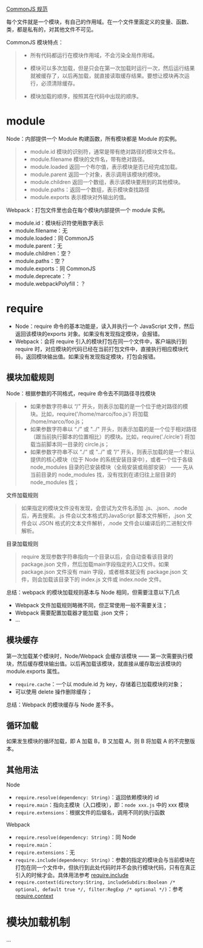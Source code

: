 [CommonJS 规范](http://javascript.ruanyifeng.com/nodejs/module.html)

每个文件就是一个模块，有自己的作用域。在一个文件里面定义的变量、函数、类，都是私有的，对其他文件不可见。

CommonJS 模块特点：

> - 所有代码都运行在模块作用域，不会污染全局作用域。
>
> - 模块可以多次加载，但是只会在第一次加载时运行一次，然后运行结果就被缓存了，以后再加载，就直接读取缓存结果。要想让模块再次运行，必须清除缓存。
>
> - 模块加载的顺序，按照其在代码中出现的顺序。

# module
Node：内部提供一个 Module 构建函数，所有模块都是 Module 的实例。

> - module.id 模块的识别符，通常是带有绝对路径的模块文件名。
> - module.filename 模块的文件名，带有绝对路径。
> - module.loaded 返回一个布尔值，表示模块是否已经完成加载。
> - module.parent 返回一个对象，表示调用该模块的模块。
> - module.children 返回一个数组，表示该模块要用到的其他模块。
> - module.paths：返回一个数组，表示模块查找路径
> - module.exports 表示模块对外输出的值。

Webpack：打包文件里也会在每个模块内部提供一个 module 实例。

- module.id：模块标识符使用数字表示
- module.filename：无
- module.loaded：同 CommonJS
- module.parent：无
- module.children：空？
- module.paths：空？
- module.exports：同 CommonJS
- module.deprecate：？
- module.webpackPolyfill：？

# require
- Node：require 命令的基本功能是，读入并执行一个 JavaScript 文件，然后返回该模块的exports 对象。如果没有发现指定模块，会报错。
- Webpack：会将 require 引入的模块打包在同一个文件中，客户端执行到 require 时，对应模块的代码已经在当前打包文件中，直接执行相应模块代码，返回模块输出值。如果没有发现指定模块，打包会报错。

## 模块加载规则
Node：根据参数的不同格式，require 命令去不同路径寻找模块

> - 如果参数字符串以 “/” 开头，则表示加载的是一个位于绝对路径的模块。比如，require('/home/marco/foo.js') 将加载 /home/marco/foo.js；
> - 如果参数字符串以 “./” 或 "../" 开头，则表示加载的是一个位于相对路径（跟当前执行脚本的位置相比）的模块。比如，require('./circle') 将加载当前脚本同一目录的 circle.js；
> - 如果参数字符串不以 “./“ 或 "../" 或 ”/“ 开头，则表示加载的是一个默认提供的核心模块（位于 Node 的系统安装目录中），或者一个位于各级 node_modules 目录的已安装模块（全局安装或局部安装） —— 先从当前目录的 node_modules 找，没有找到在递归往上层目录的 node_modules 找；

文件加载规则

> 如果指定的模块文件没有发现，会尝试为文件名添加 .js、.json、.node 后，再去搜索。.js 件会以文本格式的JavaScript 脚本文件解析，.json 文件会以 JSON 格式的文本文件解析，.node 文件会以编译后的二进制文件解析。

目录加载规则

> require 发现参数字符串指向一个目录以后，会自动查看该目录的 package.json 文件，然后加载main字段指定的入口文件。如果 package.json 文件没有 main 字段，或者根本就没有 package.json 文件，则会加载该目录下的 index.js 文件或 index.node 文件。

总结：webpack 的模块加载规则基本与 Node 相同，但需要注意以下几点

- Webpack 文件加载规则略微不同，但正常使用一般不需要关注；
- Webpack 需要配置加载器才能加载 .json 文件；
- ... 

## 模块缓存
第一次加载某个模块时，Node/Webpack 会缓存该模块 —— 第一次需要执行模块，然后缓存模块输出值。以后再加载该模块，就直接从缓存取出该模块的 module.exports 属性。

- `require.cache`：一个以 module.id 为 key，存储着已加载模块的对象；
- 可以使用 delete 操作删除缓存；

总结：Webpack 的模块缓存与 Node 差不多。

## 循环加载
如果发生模块的循环加载，即 A 加载 B，B 又加载 A，则 B 将加载 A 的不完整版本。

## 其他用法
Node

- `require.resolve(dependency: String)`：返回依赖模块的 id
- `require.main`：指向主模块（入口模块），即：`node xxx.js` 中的 xxx 模块
- `require.extensions`：根据文件的后缀名，调用不同的执行函数

Webpack

- `require.resolve(dependency: String)`：同 Node
- `require.main`：
- `require.extensions`：无
- `require.include(dependency: String)`：参数的指定的模块会与当前模块在打包在同一个文件中，但执行到此处代码时并不会执行模块代码，只有在真正引入的时候才会。具体用法参考 [require.include](http://webpack.github.io/docs/api-in-modules.html#require-include)
- `require.context(directory:String, includeSubdirs:Boolean /* optional, default true */, filter:RegExp /* optional */)`：参考 [require.context](http://webpack.github.io/docs/api-in-modules.html#require-context)

# 模块加载机制
...
